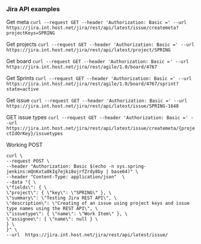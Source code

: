 ### Jira API examples
Get meta
`curl --request GET --header 'Authorization: Basic =' --url https://jira.int.host.net/jira/rest/api/latest/issue/createmeta?projectKeys=SPRING`

Get projects
`curl --request GET --header 'Authorization: Basic =' --url https://jira.int.host.net/jira/rest/api/latest/project/SPRING`

Get board
`curl --request GET --header 'Authorization: Basic =' --url https://jira.int.host.net/jira/rest/agile/1.0/board/4767`

Get Sprints
`curl --request GET --header 'Authorization: Basic =' --url https://jira.int.host.net/jira/rest/agile/1.0/board/4767/sprint?state=active`

Get issue
`curl --request GET --header 'Authorization: Basic =' --url https://jira.int.host.net/jira/rest/api/latest/issue/SPRING-1648`

GET issue types
`curl --request GET --header 'Authorization: Basic =' --url https://jira.int.host.net/jira/rest/api/latest/issue/createmeta/{projectIdOrKey}/issuetypes`


Working POST
```
curl \
--request POST \
--header "Authorization: Basic $(echo -n sys.spring-jenkins:mQnKxta0kIq7ejki8ojrfZrdy8by | base64)" \
--header "Content-Type: application/json"  \
--data "{ \
\"fields\": { \
\"project\": { \"key\": \"SPRING\" }, \
\"summary\": \"Testing Jira REST API\", \
\"description\": \"Creating of an issue using project keys and issue type names using the REST API\", \
\"issuetype\": { \"name\": \"Work Item\" }, \
\"assignee\": { \"name\": null } \
} \
}" \
--url  https://jira.int.host.net/jira/rest/api/latest/issue/
```
